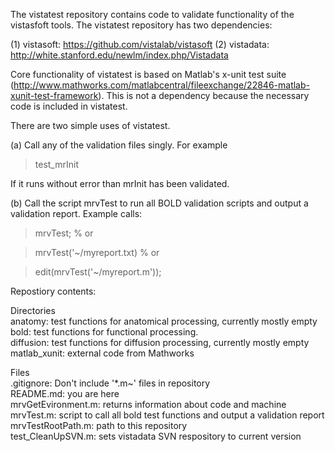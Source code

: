 The vistatest repository contains code to validate functionality of the vistasfoft tools. The vistatest repository has two dependencies:

(1) vistasoft: https://github.com/vistalab/vistasoft
(2) vistadata: http://white.stanford.edu/newlm/index.php/Vistadata

Core functionality of vistatest is based on Matlab's x-unit test suite (http://www.mathworks.com/matlabcentral/fileexchange/22846-matlab-xunit-test-framework). This is not a dependency because the necessary code is included in vistatest.

There are two simple uses of vistatest. 

(a) Call any of the validation files singly. For example
> test_mrInit

If it runs without error than mrInit has been validated.

(b) Call the script mrvTest to run all BOLD validation scripts and output a validation report. Example calls:
> mrvTest; % or

> mrvTest('~/myreport.txt) % or

> edit(mrvTest('~/myreport.m'));

Repostiory contents:

Directories <br>
anatomy:   test functions for anatomical processing, currently mostly empty <br>
bold:      test functions for functional processing.  <br>
diffusion: test functions for diffusion processing, currently mostly empty <br>
matlab_xunit: external code from Mathworks <br>

Files <br>
.gitignore: Don't include '*.m~' files in repository <br>
README.md: you are here <br>
mrvGetEvironment.m: 	returns information about code and machine <br>
mrvTest.m: script to call all bold test functions and output a validation report <br>
mrvTestRootPath.m: 	path to this repository <br>
test_CleanUpSVN.m: sets vistadata SVN respository to current version <br>

